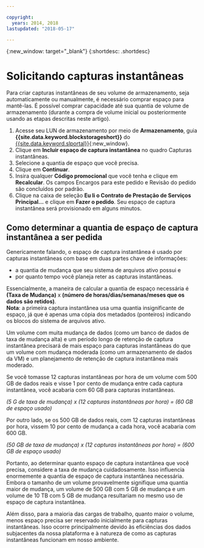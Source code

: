 ```yaml
---

copyright:
  years: 2014, 2018
lastupdated: "2018-05-17"

---
```

{:new_window: target="_blank"}
{:shortdesc: .shortdesc}

# Solicitando capturas instantâneas

Para criar capturas instantâneas de seu volume de armazenamento, seja automaticamente ou manualmente, é necessário comprar espaço para mantê-las. É possível comprar capacidade até sua quantia de volume de armazenamento (durante a compra de volume inicial ou posteriormente usando as etapas descritas neste artigo).

1. Acesse seu LUN de armazenamento por meio de **Armazenamento**, guia **{{site.data.keyword.blockstorageshort}}** do [{{site.data.keyword.slportal}}](https://control.softlayer.com/){:new_window}.
2. Clique em **Incluir espaço de captura instantânea** no quadro Capturas instantâneas.
3. Selecione a quantia de espaço que você precisa.
4. Clique em **Continuar**.
5. Insira qualquer **Código promocional** que você tenha e clique em **Recalcular**. Os campos Encargos para este pedido e Revisão do pedido são concluídos por padrão.
6. Clique na caixa de seleção **Eu li o Contrato de Prestação de Serviços Principal…**
e clique em **Fazer o pedido**. Seu espaço de captura instantânea será provisionado em alguns minutos.

## Como determinar a quantia de espaço de captura instantânea a ser pedida

Genericamente falando, o espaço de captura instantânea é usado por capturas instantâneas com base em duas partes chave de informações:
- a quantia de mudança que seu sistema de arquivos ativo possui e
- por quanto tempo você planeja reter as capturas instantâneas.  

Essencialmente, a maneira de calcular a quantia de espaço necessária é **(Taxa de Mudança)** x **(número de horas/dias/semanas/meses que os dados são retidos)**.  
**Nota**: a primeira captura instantânea usa uma quantia insignificante de espaço, já que é apenas uma cópia dos metadados (ponteiros) indicando os blocos do sistema de arquivos ativo. 

Um volume com muita mudança de dados (como um banco de dados de taxa de mudança alta) e um período longo de retenção de captura instantânea precisará de mais espaço para capturas instantâneas do que um volume com mudança moderada (como um armazenamento de dados da VM) e um planejamento de retenção de captura instantânea mais moderado. 

Se você tomasse 12 capturas instantâneas por hora de um volume com 500 GB de dados reais e visse 1 por cento de mudança entre cada captura instantânea, você acabaria com 60 GB para capturas instantâneas.

*(5 G de taxa de mudança) x (12 capturas instantâneas por hora) = (60 GB de espaço usado)*

Por outro lado, se os 500 GB de dados reais, com 12 capturas instantâneas por hora, vissem 10 por cento de mudança a cada hora, você acabaria com 600 GB.

*(50 GB de taxa de mudança) x (12 capturas instantâneas por hora) = (600 GB de espaço usado)*

Portanto, ao determinar quanto espaço de captura instantânea que você precisa, considere a taxa de
mudança cuidadosamente. Isso influencia enormemente a quantia de espaço de captura instantânea necessária. Embora o tamanho de um volume provavelmente signifique uma quantia maior de mudança, um volume de 500 GB com 5 GB de mudança e um volume de 10 TB com 5 GB de mudança resultariam no mesmo uso de espaço de captura instantânea.

Além disso, para a maioria das cargas de trabalho, quanto maior o volume, menos espaço precisa ser
reservado inicialmente para capturas instantâneas. Isso ocorre principalmente devido às eficiências dos dados subjacentes da nossa plataforma e à natureza de como as capturas instantâneas funcionam em nosso ambiente.



